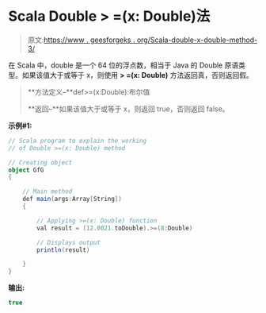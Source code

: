 # Scala Double > =(x: Double)法

> 原文:[https://www . geesforgeks . org/Scala-double-x-double-method-3/](https://www.geeksforgeeks.org/scala-double-x-double-method-3/)

在 Scala 中，double 是一个 64 位的浮点数，相当于 Java 的 Double 原语类型。如果该值大于或等于 x，则使用 **> =(x: Double)** 方法返回真，否则返回假。

> **方法定义–**def>=(x:Double):布尔值
> 
> **返回–**如果该值大于或等于 x，则返回 true，否则返回 false。

**示例#1:**

```scala
// Scala program to explain the working 
// of Double >=(x: Double) method

// Creating object
object GfG
{ 

    // Main method
    def main(args:Array[String])
    {

        // Applying >=(x: Double) function
        val result = (12.0021.toDouble).>=(8:Double)

        // Displays output
        println(result)

    }
} 
```

**输出:**

```scala
true

```
